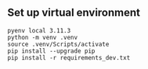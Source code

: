 ## Set up virtual environment
```
pyenv local 3.11.3
python -m venv .venv
source .venv/Scripts/activate
pip install --upgrade pip
pip install -r requirements_dev.txt
```

